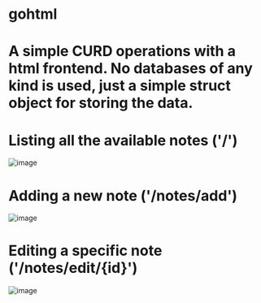 # gohtml

# A simple CURD operations with a html frontend. No databases of any kind is used, just a simple struct object for storing the data.


# Listing all the available notes ('/')

![image](https://user-images.githubusercontent.com/24230662/125178984-99ec9800-e207-11eb-8403-faff0f9b5a7e.png)


# Adding a new note ('/notes/add')


![image](https://user-images.githubusercontent.com/24230662/125178977-85a89b00-e207-11eb-9b30-58908235aa64.png)


# Editing a specific note ('/notes/edit/{id}')
![image](https://user-images.githubusercontent.com/24230662/125178992-a40e9680-e207-11eb-82fd-a854dbb12c7f.png)

